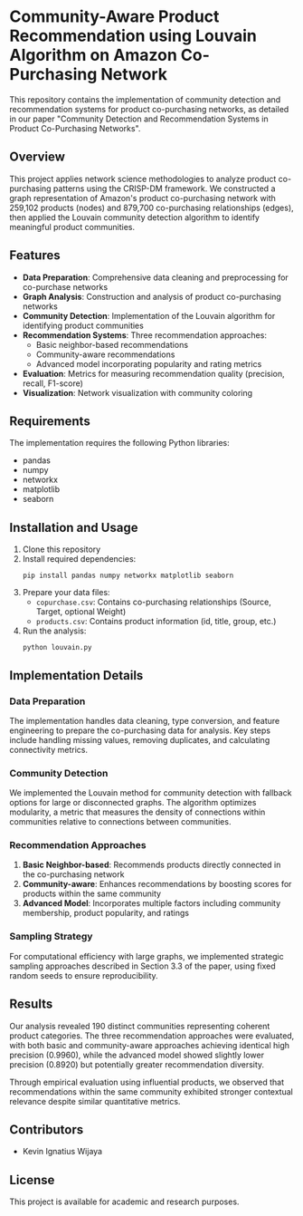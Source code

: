 # Community-Aware Product Recommendation using Louvain Algorithm on Amazon Co-Purchasing Network

This repository contains the implementation of community detection and recommendation systems for product co-purchasing networks, as detailed in our paper "Community Detection and Recommendation Systems in Product Co-Purchasing Networks".

## Overview

This project applies network science methodologies to analyze product co-purchasing patterns using the CRISP-DM framework. We constructed a graph representation of Amazon's product co-purchasing network with 259,102 products (nodes) and 879,700 co-purchasing relationships (edges), then applied the Louvain community detection algorithm to identify meaningful product communities.

## Features

- **Data Preparation**: Comprehensive data cleaning and preprocessing for co-purchase networks
- **Graph Analysis**: Construction and analysis of product co-purchasing networks
- **Community Detection**: Implementation of the Louvain algorithm for identifying product communities
- **Recommendation Systems**: Three recommendation approaches:
  - Basic neighbor-based recommendations
  - Community-aware recommendations
  - Advanced model incorporating popularity and rating metrics
- **Evaluation**: Metrics for measuring recommendation quality (precision, recall, F1-score)
- **Visualization**: Network visualization with community coloring

## Requirements

The implementation requires the following Python libraries:
- pandas
- numpy
- networkx
- matplotlib
- seaborn

## Installation and Usage

1. Clone this repository
2. Install required dependencies:
   ```
   pip install pandas numpy networkx matplotlib seaborn
   ```
3. Prepare your data files:
   - `copurchase.csv`: Contains co-purchasing relationships (Source, Target, optional Weight)
   - `products.csv`: Contains product information (id, title, group, etc.)
4. Run the analysis:
   ```
   python louvain.py
   ```

## Implementation Details

### Data Preparation
The implementation handles data cleaning, type conversion, and feature engineering to prepare the co-purchasing data for analysis. Key steps include handling missing values, removing duplicates, and calculating connectivity metrics.

### Community Detection
We implemented the Louvain method for community detection with fallback options for large or disconnected graphs. The algorithm optimizes modularity, a metric that measures the density of connections within communities relative to connections between communities.

### Recommendation Approaches
1. **Basic Neighbor-based**: Recommends products directly connected in the co-purchasing network
2. **Community-aware**: Enhances recommendations by boosting scores for products within the same community
3. **Advanced Model**: Incorporates multiple factors including community membership, product popularity, and ratings

### Sampling Strategy
For computational efficiency with large graphs, we implemented strategic sampling approaches described in Section 3.3 of the paper, using fixed random seeds to ensure reproducibility.

## Results

Our analysis revealed 190 distinct communities representing coherent product categories. The three recommendation approaches were evaluated, with both basic and community-aware approaches achieving identical high precision (0.9960), while the advanced model showed slightly lower precision (0.8920) but potentially greater recommendation diversity.

Through empirical evaluation using influential products, we observed that recommendations within the same community exhibited stronger contextual relevance despite similar quantitative metrics.


## Contributors
- Kevin Ignatius Wijaya


## License

This project is available for academic and research purposes.